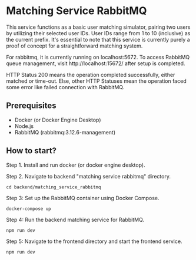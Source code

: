 # Matching Service RabbitMQ

This service functions as a basic user matching simulator, pairing two users by utilizing their selected user IDs. User IDs range from 1 to 10 (inclusive) as the current prefix. It's essential to note that this service is currently purely a proof of concept for a straightforward matching system.

For rabbitmq, it is currently running on localhost:5672. To access RabbitMQ queue management, visit http://localhost:15672/ after setup is completed.

HTTP Status 200 means the operation completed successfully, either matched or time-out. Else, other HTTP Statuses mean the operation faced some error like failed connection with RabbitMQ.

## Prerequisites
- Docker (or Docker Engine Desktop)
- Node.js
- RabbitMQ (rabbitmq:3.12.6-management)

## How to start?

Step 1. Install and run docker (or docker engine desktop).

Step 2. Navigate to backend "matching service rabbitmq" directory.
```
cd backend/matching_service_rabbitmq
```

Step 3: Set up the RabbitMQ container using Docker Compose.
```
docker-compose up
```

Step 4: Run the backend matching service for RabbitMQ.
```
npm run dev
```

Step 5: Navigate to the frontend directory and start the frontend service.
```
npm run dev
```

